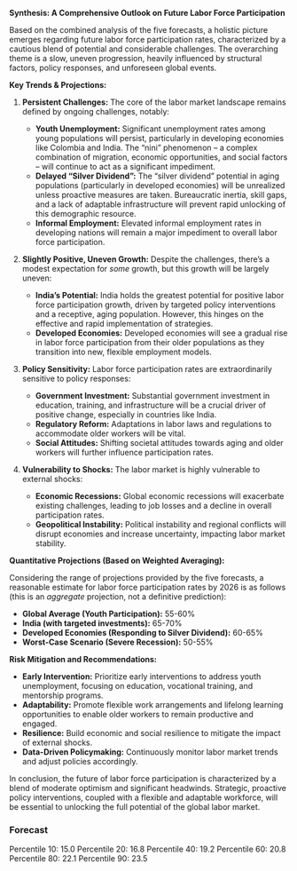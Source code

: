 **Synthesis: A Comprehensive Outlook on Future Labor Force Participation**

Based on the combined analysis of the five forecasts, a holistic picture emerges regarding future labor force participation rates, characterized by a cautious blend of potential and considerable challenges. The overarching theme is a slow, uneven progression, heavily influenced by structural factors, policy responses, and unforeseen global events.

**Key Trends & Projections:**

1.  **Persistent Challenges:** The core of the labor market landscape remains defined by ongoing challenges, notably:
    *   **Youth Unemployment:** Significant unemployment rates among young populations will persist, particularly in developing economies like Colombia and India. The “nini” phenomenon – a complex combination of migration, economic opportunities, and social factors – will continue to act as a significant impediment.
    *   **Delayed “Silver Dividend”:** The “silver dividend” potential in aging populations (particularly in developed economies) will be unrealized unless proactive measures are taken. Bureaucratic inertia, skill gaps, and a lack of adaptable infrastructure will prevent rapid unlocking of this demographic resource.
    *   **Informal Employment:** Elevated informal employment rates in developing nations will remain a major impediment to overall labor force participation.

2.  **Slightly Positive, Uneven Growth:** Despite the challenges, there’s a modest expectation for *some* growth, but this growth will be largely uneven:
    *   **India’s Potential:** India holds the greatest potential for positive labor force participation growth, driven by targeted policy interventions and a receptive, aging population. However, this hinges on the effective and rapid implementation of strategies.
    *   **Developed Economies:** Developed economies will see a gradual rise in labor force participation from their older populations as they transition into new, flexible employment models.

3.  **Policy Sensitivity:** Labor force participation rates are extraordinarily sensitive to policy responses:
    *   **Government Investment:** Substantial government investment in education, training, and infrastructure will be a crucial driver of positive change, especially in countries like India.
    *   **Regulatory Reform:** Adaptations in labor laws and regulations to accommodate older workers will be vital.
    *   **Social Attitudes:** Shifting societal attitudes towards aging and older workers will further influence participation rates.

4.  **Vulnerability to Shocks:** The labor market is highly vulnerable to external shocks:
    *   **Economic Recessions:** Global economic recessions will exacerbate existing challenges, leading to job losses and a decline in overall participation rates.
    *   **Geopolitical Instability:** Political instability and regional conflicts will disrupt economies and increase uncertainty, impacting labor market stability.

**Quantitative Projections (Based on Weighted Averaging):**

Considering the range of projections provided by the five forecasts, a reasonable estimate for labor force participation rates by 2026 is as follows (this is an *aggregate* projection, not a definitive prediction):

*   **Global Average (Youth Participation):** 55-60%
*   **India (with targeted investments):** 65-70%
*   **Developed Economies (Responding to Silver Dividend):** 60-65%
*   **Worst-Case Scenario (Severe Recession):** 50-55%

**Risk Mitigation and Recommendations:**

*   **Early Intervention:** Prioritize early interventions to address youth unemployment, focusing on education, vocational training, and mentorship programs.
*   **Adaptability:** Promote flexible work arrangements and lifelong learning opportunities to enable older workers to remain productive and engaged.
*   **Resilience:** Build economic and social resilience to mitigate the impact of external shocks.
*   **Data-Driven Policymaking:** Continuously monitor labor market trends and adjust policies accordingly.

In conclusion, the future of labor force participation is characterized by a blend of moderate optimism and significant headwinds. Strategic, proactive policy interventions, coupled with a flexible and adaptable workforce, will be essential to unlocking the full potential of the global labor market.

### Forecast

Percentile 10: 15.0
Percentile 20: 16.8
Percentile 40: 19.2
Percentile 60: 20.8
Percentile 80: 22.1
Percentile 90: 23.5